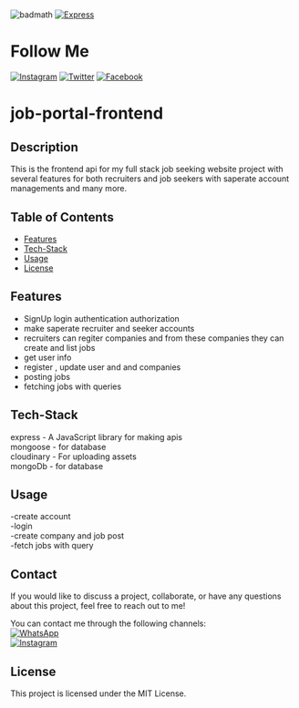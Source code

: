 # <job-portal-frontend>


![badmath](https://img.shields.io/github/languages/top/lernantino/badmath)
[![Express](https://img.shields.io/badge/Express-4.x-green?logo=express&logoColor=white)](https://expressjs.com/)

# Follow Me
[![Instagram](https://img.shields.io/badge/Instagram-follow%20me-blue?logo=instagram&logoColor=white)](https://www.instagram.com/i._.4bdull4h?igsh=OHpxeHZ1dHQxOTls)
[![Twitter](https://img.shields.io/badge/Twitter-follow%20me-blue?logo=twitter&logoColor=white)](https://x.com/M_Abdullah419?t=pPA8rSfnOagO2rf6i6RZyg&s=09)
[![Facebook](https://img.shields.io/badge/Facebook-follow%20me-blue?logo=facebook&logoColor=white)](https://www.facebook.com/abdullah.rafique.5891?mibextid=ZbWKwL)

# job-portal-frontend
## Description  

This is the frontend api for my full stack job seeking website project with several features for both recruiters and job seekers with saperate account managements and many more.


## Table of Contents

- [Features](#Features)
- [Tech-Stack](#Tech-Stack)
- [Usage](#Usage)
- [License](#License)

## Features
 
- SignUp login authentication authorization  
- make saperate recruiter and seeker accounts  
- recruiters can regiter companies and from these companies they can create and list jobs  
- get user info  
- register , update user and and companies  
- posting jobs     
- fetching jobs with queries       

## Tech-Stack

express - A JavaScript library for making apis  
mongoose - for database    
cloudinary - For uploading assets    
mongoDb - for database


## Usage
-create account  
-login  
-create company and job post  
-fetch jobs with query  


## Contact

If you would like to discuss a project, collaborate, or have any questions about this project, feel free to reach out to me!

You can contact me through the following channels:  
[![WhatsApp](https://img.shields.io/badge/WhatsApp-contact%20me-green?logo=whatsapp&logoColor=white)](https://wa.link/23a6xv)  
[![Instagram](https://img.shields.io/badge/Instagram-contact%20me-blue?logo=instagram&logoColor=white)](https://www.instagram.com/i._.4bdull4h?igsh=OHpxeHZ1dHQxOTls)  



## License

This project is licensed under the MIT License.
